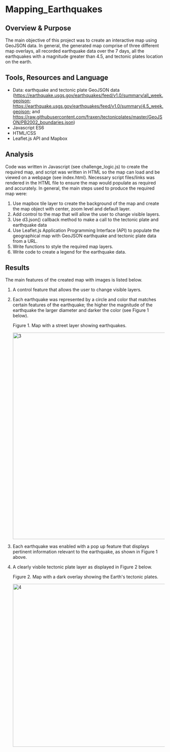 # Mapping_Earthquakes

## Overview & Purpose

The main objective of this project was to create an  interactive map using GeoJSON data. In general, the generated map comprise of three different map overlays, all recorded earthquake data over the 7 days, all the earthquakes with a magnitude greater than 4.5, and tectonic plates location on the earth. 

## Tools, Resources and Language

* Data: earthquake and tectonic plate GeoJSON data 
    (https://earthquake.usgs.gov/earthquakes/feed/v1.0/summary/all_week.geojson; https://earthquake.usgs.gov/earthquakes/feed/v1.0/summary/4.5_week.geojson; and https://raw.githubusercontent.com/fraxen/tectonicplates/master/GeoJSON/PB2002_boundaries.json)
* Javascript ES6 
* HTML/CSS
* Leaflet.js API and Mapbox

## Analysis

Code was written in Javascript (see challenge_logic.js) to create the required map, and script was written in HTML so the map can load and be viewed on a webpage (see index.html). Necessary script files/links was rendered in the HTML file to ensure the map would populate as required and accurately. In general, the main steps used to produce the required map were:

1. Use mapbox tile layer to create the background of the map and create the map object with center, zoom level and default layer.
2. Add control to the map that will allow the user to change visible layers.
3. Use d3.json() callback method to make a call to the tectonic plate and earthquake data 
4. Use Leaflet.js Application Programming Interface (API) to populate the geographical map with GeoJSON earthquake and tectonic plate data from a URL.
4. Write functions to style the required map layers.
5. Write code to create a legend for the earthquake data.

## Results

The main features of the created map with images is listed below.

1. A control feature that allows the user to change visible layers.

2. Each earthquake was represented by a circle and color that matches certain features of the earthquake; the higher the magnitude of the earthquake the  larger diameter and darker the color (see Figure 1 below). 

    Figure 1. Map with a street layer showing earthquakes.

    <img width="652" alt="3" src="https://user-images.githubusercontent.com/92636438/152673043-4f116a33-e1d6-40eb-9bba-93731673cf90.png">


3. Each earthquake was enabled with a pop up feature that displays pertinent information relevant to the earthquake, as shown in Figure 1 above.


4. A clearly visbile tectonic plate layer as displayed in Figure 2 below.

    Figure 2. Map with a dark overlay showing the Earth's tectonic plates.

    <img width="514" alt="4" src="https://user-images.githubusercontent.com/92636438/152673083-472eba72-f915-4f2e-ae9a-962043fa50d6.png">
